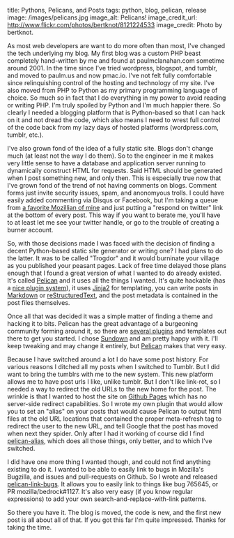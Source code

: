 title: Pythons, Pelicans, and Posts
tags: python, blog, pelican, release
image: /images/pelicans.jpg
image_alt: Pelicans!
image_credit_url: http://www.flickr.com/photos/bertknot/8121224533
image_credit: Photo by bertknot.

As most web developers are want to do more often than most,
I've changed the tech underlying my blog. My first blog was
a custom PHP beast completely hand-written by me and found at
paulmclanahan.com sometime around 2001. In the time since
I've tried wordpress, blogspot, and tumblr, and moved to
paulm.us and now pmac.io. I've not felt fully
comfortable since relinquishing control of the hosting
and technology of my site. I've also moved from PHP to Python as my
primary programming language of choice. So much so in fact
that I do everything in my power to avoid reading
or writing PHP. I'm truly spoiled by Python and I'm much
happier there. So clearly I needed a blogging platform that is
Python-based so that I can hack on it and not dread
the code, which also means I need to wrest full control of the code
back from my lazy days of hosted platforms (wordpress.com, tumblr, etc.).

I've also grown fond of the idea of a fully static site.
Blogs don't change much (at least not the way I do them). So to the
engineer in me it makes very little sense to have a database and application
server running to dynamically construct HTML for requests. Said HTML should
be generated when I post something new, and only then. This is especially
true now that I've grown fond of the trend of not having comments on
blogs. Comment forms just invite security issues, spam, and anonomyous trolls.
I could have easily added commenting via Disqus or Facebook, but I'm
taking a queue from [a favorite Mozillian of mine](http://blog.seanmartell.com)
and just putting a "respond on twitter" link at the bottom of every post.
This way if you want to berate me, you'll have to at least let me see
your twitter handle, or go to the trouble of creating a burner account.

So, with those decisions made I was faced with the decision of finding a
decent Python-based static site generator or writing one? I had plans to
do the latter. It was to be called
"Trogdor" and it would burninate your village as you published your peasant pages. Lack
of free time delayed those plans enough that I found a great version of what
I wanted to do already existed. It's called [Pelican][] and it uses all the
things I wanted. It's quite hackable (has a [nice plugin system][plugins]), it uses
[Jinja2][] for templating, you can write posts in [Markdown][] or [reStructuredText][],
and the post metadata is contained in the post files themselves.

[Pelican]: http://getpelican.com/
[plugins]: http://docs.getpelican.com/en/latest/plugins.html
[Jinja2]: http://jinja.pocoo.org/
[Markdown]: http://daringfireball.net/projects/markdown/
[reStructuredText]: http://docutils.sourceforge.net/rst.html

Once all that was decided it was a simple matter of finding a theme and hacking
it to bits. Pelican has the great advantage of a burgeoning community forming
around it, so there are [several plugins](https://crate.io/?has_releases=on&q=pelican) and templates out there to get you started.
I chose [Sundown][] and am pretty happy with it. I'll keep tweaking and may change
it entirely, but [Pelican][] makes that very easy.

Because I have switched around a lot I do have some post history. For various reasons
I ditched all my posts when I switched to Tumblr. But I did want to bring the tumblrs
with me to the new system. This new platform allows me to have post urls I like, unlike tumblr.
But I don't like link-rot, so I needed a way to redirect the old URLs to the new home
for the post. The wrinkle is that I wanted to host the site on [Github Pages][] which
has no server-side redirect capabilities. So I wrote my own plugin that would allow
you to set an "alias" on your posts that would cause Pelican to output html files at
the old URL locations that contained the proper meta-refresh tag to redirect the user
to the new URL, and tell Google that the post has moved when next they spider. Only
after I had it working of course did I find [pelican-alias][], which does all those
things, only better, and to which I've switched.

[Sundown]: https://github.com/keningle/pelican-sundown
[Github Pages]: http://pages.github.com/
[pelican-alias]: https://github.com/Nitron/pelican-alias
[pelican-link-bugs]: https://github.com/pmclanahan/pelican-link-bugs

I did have one more thing I wanted though, and could not find anything existing to do it.
I wanted to be able to easily link to bugs in Mozilla's Bugzilla, and issues and pull-requests on
Github. So I wrote and released [pelican-link-bugs][]. It allows you to easily link to
things like bug 765645, or PR mozilla/bedrock#1127. It's also very easy (if you know
regular expressions) to add your own search-and-replace-with-link patterns.

So there you have it. The blog is moved, the code is new, and the first new post is
all about all of that. If you got this far I'm quite impressed. Thanks for taking the time.

